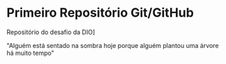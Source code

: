 # Primeiro Repositório Git/GitHub
Repositório do desafio da DIO]

"Alguém está sentado na sombra hoje porque alguém plantou uma árvore há muito tempo"
